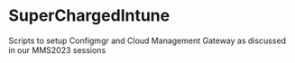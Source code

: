 # SuperChargedIntune
Scripts to setup Configmgr and Cloud Management Gateway as discussed in our MMS2023 sessions
